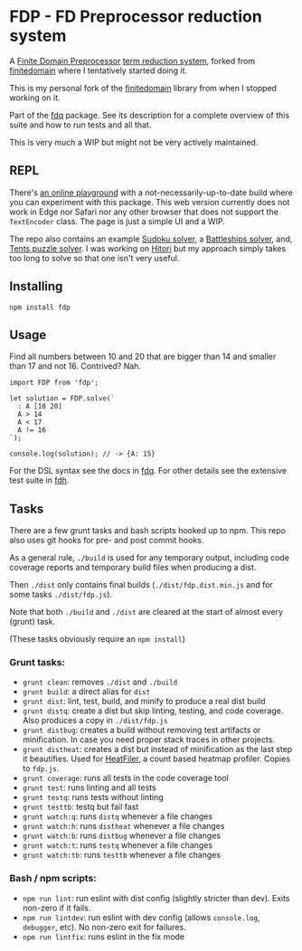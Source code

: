 # FDP - FD Preprocessor reduction system

A [Finite Domain Preprocessor](https://en.wikipedia.org/wiki/Constraint_logic_programming) [term reduction system](https://en.wikipedia.org/wiki/Rewriting), forked from [finitedomain](https://github.com/the-grid/finitedomain) where I tentatively started doing it.

This is my personal fork of the [finitedomain](https://github.com/the-grid/finitedomain) library from when I stopped working on it.

Part of the [fdq](https://github.com/qfox/fdq) package. See its description for a complete overview of this suite and how to run tests and all that.

This is very much a WIP but might not be very actively maintained.

## REPL

There's [an online playground](https://qfox.github.io/fdp/examples/playground.html) with a not-necessarily-up-to-date build where you can experiment with this package. This web version currently does not work in Edge nor Safari nor any other browser that does not support the `TextEncoder` class. The page is just a simple UI and a WIP.

The repo also contains an example [Sudoku solver](https://qfox.github.io/fdp/examples/sudoku.html), a [Battleships solver](https://qfox.github.io/fdp/examples/battleships.html), and, [Tents puzzle solver](https://qfox.github.io/fdp/examples/treetent.html). I was working on [Hitori](https://qfox.github.io/fdp/examples/hitori.html) but my approach simply takes too long to solve so that one isn't very useful.

## Installing

```
npm install fdp
```

## Usage

Find all numbers between 10 and 20 that are bigger than 14 and smaller than 17 and not 16. Contrived? Nah.

```es6
import FDP from 'fdp';

let solution = FDP.solve(`
  : A [10 20]
  A > 14
  A < 17
  A != 16
`);

console.log(solution); // -> {A: 15}
```

For the DSL syntax see the docs in [fdq](https://github.com/qfox/fdq).
For other details see the extensive test suite in [fdh](https://github.com/qfox/fdh).

## Tasks

There are a few grunt tasks and bash scripts hooked up to npm. This repo also uses git hooks for pre- and post commit hooks.

As a general rule, `./build` is used for any temporary output, including code coverage reports and temporary build files when producing a dist.

Then `./dist` only contains final builds (`./dist/fdp.dist.min.js` and for some tasks `./dist/fdp.js`).

Note that both `./build` and `./dist` are cleared at the start of almost every (grunt) task.

(These tasks obviously require an `npm install`)

### Grunt tasks:

- `grunt clean`: removes `./dist` and `./build`
- `grunt build`: a direct alias for `dist`
- `grunt dist`: lint, test, build, and minify to produce a real dist build
- `grunt distq`: create a dist but skip linting, testing, and code coverage. Also produces a copy in `./dist/fdp.js`
- `grunt distbug`: creates a build without removing test artifacts or minification. In case you need proper stack traces in other projects.
- `grunt distheat`: creates a dist but instead of minification as the last step it beautifies. Used for [HeatFiler](https://qfox.github.io/heatfiler/src/index.html), a count based heatmap profiler. Copies to `fdp.js`.
- `grunt coverage`: runs all tests in the code coverage tool
- `grunt test`: runs linting and all tests
- `grunt testq`: runs tests without linting
- `grunt testtb`: testq but fail fast
- `grunt watch:q`: runs `distq` whenever a file changes
- `grunt watch:h`: runs `distheat` whenever a file changes
- `grunt watch:b`: runs `distbug` whenever a file changes
- `grunt watch:t`: runs `testq` whenever a file changes
- `grunt watch:tb`: runs `testtb` whenever a file changes

### Bash / npm scripts:

- `npm run lint`: run eslint with dist config (slightly stricter than dev). Exits non-zero if it fails.
- `npm run lintdev`: run eslint with dev config (allows `console.log`, `debugger`, etc). No non-zero exit for failures.
- `npm run lintfix`: runs eslint in the fix mode
